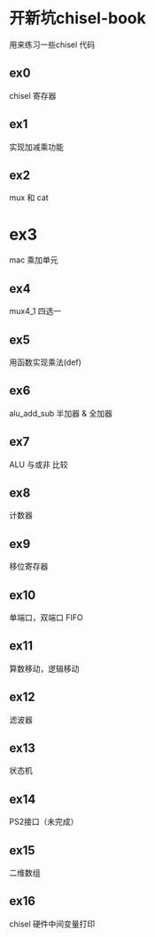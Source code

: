 # 开新坑chisel-book
用来练习一些chisel 代码


## ex0
chisel 寄存器


## ex1
实现加减乘功能

## ex2
mux 和 cat

# ex3 
mac 乘加单元

## ex4
mux4_1 四选一

## ex5
用函数实现乘法(def)

## ex6 
alu_add_sub 
半加器 & 全加器

## ex7 
ALU 与或非 比较 

## ex8
计数器

## ex9
移位寄存器

## ex10
单端口，双端口 FIFO

## ex11
算数移动，逻辑移动

##  ex12
滤波器

##  ex13
状态机

##  ex14
PS2接口（未完成）

##  ex15
二维数组

##  ex16
chisel 硬件中间变量打印